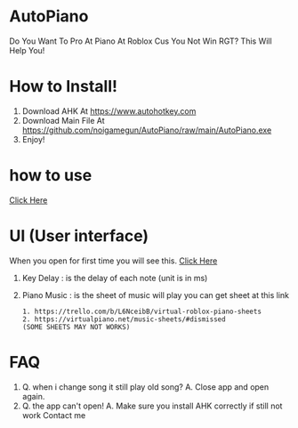 # AutoPiano
Do You Want To Pro At Piano At Roblox Cus You Not Win RGT?
This Will Help You!
# How to Install!
1. Download AHK At https://www.autohotkey.com
2. Download Main File At https://github.com/noigamegun/AutoPiano/raw/main/AutoPiano.exe
3. Enjoy!
# how to use
[Click Here](https://drive.google.com/file/d/1Ps6ZdL0Q45VxMbQN9mitMWQNPMuTvIwx/view?usp=sharing)
# UI (User interface)
When you open for first time you will see this.
[Click Here](https://user-images.githubusercontent.com/76461912/132114278-7ad73425-59e3-4188-893c-ad75f24071d3.png)
1. Key Delay : is the delay of each note (unit is in ms)
2. Piano Music : is the sheet of music will play you can get sheet at this link

       1. https://trello.com/b/L6NceibB/virtual-roblox-piano-sheets
       2. https://virtualpiano.net/music-sheets/#dismissed
       (SOME SHEETS MAY NOT WORKS)
 
 # FAQ
 1. Q. when i change song it still play old song?
    A. Close app and open again.
 2. Q. the app can't open!
    A. Make sure you install AHK correctly if still not work Contact me
